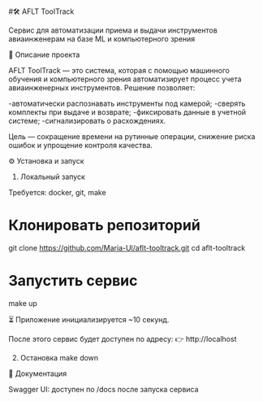 #🛠️ AFLT ToolTrack

Сервис для автоматизации приема и выдачи инструментов авиаинженерам на базе ML и компьютерного зрения

📌 Описание проекта

AFLT ToolTrack — это система, которая с помощью машинного обучения и компьютерного зрения автоматизирует процесс учета авиаинженерных инструментов.
Решение позволяет:

-автоматически распознавать инструменты под камерой;
-сверять комплекты при выдаче и возврате;
-фиксировать данные в учетной системе;
-сигнализировать о расхождениях.

Цель — сокращение времени на рутинные операции, снижение риска ошибок и упрощение контроля качества.

⚙️ Установка и запуск
1. Локальный запуск

Требуется: docker, git, make

# Клонировать репозиторий
git clone https://github.com/Maria-Ul/aflt-tooltrack.git
cd aflt-tooltrack

# Запустить сервис
make up

⏳ Приложение инициализируется ~10 секунд.

После этого сервис будет доступен по адресу:
👉 http://localhost

2. Остановка
make down

📄 Документация

Swagger UI: доступен по /docs после запуска сервиса

